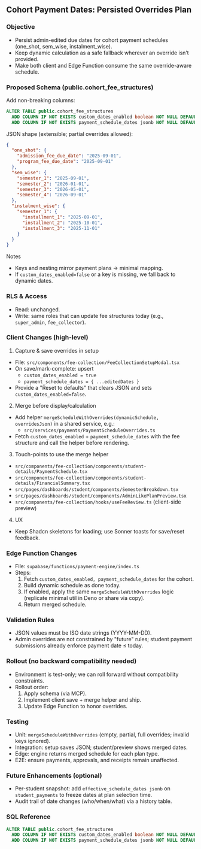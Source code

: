 ## Cohort Payment Dates: Persisted Overrides Plan

### Objective
- Persist admin-edited due dates for cohort payment schedules (one_shot, sem_wise, instalment_wise).
- Keep dynamic calculation as a safe fallback wherever an override isn’t provided.
- Make both client and Edge Function consume the same override-aware schedule.

### Proposed Schema (public.cohort_fee_structures)
Add non-breaking columns:

```sql
ALTER TABLE public.cohort_fee_structures
  ADD COLUMN IF NOT EXISTS custom_dates_enabled boolean NOT NULL DEFAULT false,
  ADD COLUMN IF NOT EXISTS payment_schedule_dates jsonb NOT NULL DEFAULT '{}';
```

JSON shape (extensible; partial overrides allowed):
```json
{
  "one_shot": {
    "admission_fee_due_date": "2025-09-01",
    "program_fee_due_date": "2025-09-01"
  },
  "sem_wise": {
    "semester_1": "2025-09-01",
    "semester_2": "2026-01-01",
    "semester_3": "2026-05-01",
    "semester_4": "2026-09-01"
  },
  "instalment_wise": {
    "semester_1": {
      "installment_1": "2025-09-01",
      "installment_2": "2025-10-01",
      "installment_3": "2025-11-01"
    }
  }
}
```
Notes
- Keys and nesting mirror payment plans → minimal mapping.
- If `custom_dates_enabled=false` or a key is missing, we fall back to dynamic dates.

### RLS & Access
- Read: unchanged.
- Write: same roles that can update fee structures today (e.g., `super_admin`, `fee_collector`).

### Client Changes (high-level)
1) Capture & save overrides in setup
- File: `src/components/fee-collection/FeeCollectionSetupModal.tsx`
- On save/mark-complete: upsert
  - `custom_dates_enabled = true`
  - `payment_schedule_dates = { ...editedDates }`
- Provide a "Reset to defaults" that clears JSON and sets `custom_dates_enabled=false`.

2) Merge before display/calculation
- Add helper `mergeScheduleWithOverrides(dynamicSchedule, overridesJson)` in a shared service, e.g.:
  - `src/services/payments/PaymentScheduleOverrides.ts`
- Fetch `custom_dates_enabled` + `payment_schedule_dates` with the fee structure and call the helper before rendering.

3) Touch-points to use the merge helper
- `src/components/fee-collection/components/student-details/PaymentSchedule.tsx`
- `src/components/fee-collection/components/student-details/FinancialSummary.tsx`
- `src/pages/dashboards/student/components/SemesterBreakdown.tsx`
- `src/pages/dashboards/student/components/AdminLikePlanPreview.tsx`
- `src/components/fee-collection/hooks/useFeeReview.ts` (client-side preview)

4) UX
- Keep Shadcn skeletons for loading; use Sonner toasts for save/reset feedback.

### Edge Function Changes
- File: `supabase/functions/payment-engine/index.ts`
- Steps:
  1. Fetch `custom_dates_enabled, payment_schedule_dates` for the cohort.
  2. Build dynamic schedule as done today.
  3. If enabled, apply the same `mergeScheduleWithOverrides` logic (replicate minimal util in Deno or share via copy).
  4. Return merged schedule.

### Validation Rules
- JSON values must be ISO date strings (YYYY-MM-DD).
- Admin overrides are not constrained by "future" rules; student payment submissions already enforce payment date ≤ today.

### Rollout (no backward compatibility needed)
- Environment is test-only; we can roll forward without compatibility constraints.
- Rollout order:
  1) Apply schema (via MCP).
  2) Implement client save + merge helper and ship.
  3) Update Edge Function to honor overrides.

### Testing
- Unit: `mergeScheduleWithOverrides` (empty, partial, full overrides; invalid keys ignored).
- Integration: setup saves JSON; student/preview shows merged dates.
- Edge: engine returns merged schedule for each plan type.
- E2E: ensure payments, approvals, and receipts remain unaffected.

### Future Enhancements (optional)
- Per-student snapshot: add `effective_schedule_dates jsonb` on `student_payments` to freeze dates at plan selection time.
- Audit trail of date changes (who/when/what) via a history table.

### SQL Reference
```sql
ALTER TABLE public.cohort_fee_structures
  ADD COLUMN IF NOT EXISTS custom_dates_enabled boolean NOT NULL DEFAULT false,
  ADD COLUMN IF NOT EXISTS payment_schedule_dates jsonb NOT NULL DEFAULT '{}';
```
